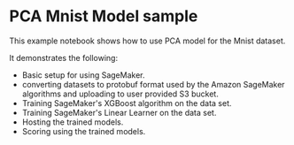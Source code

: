 # PCA Mnist Model sample

This example notebook shows how to use PCA model for the Mnist dataset.

It demonstrates the following:
* Basic setup for using SageMaker.
* converting datasets to protobuf format used by the Amazon SageMaker algorithms and uploading to user provided S3 bucket. 
* Training SageMaker's XGBoost algorithm on the data set.
* Training SageMaker's Linear Learner on the data set.
* Hosting the trained models.
* Scoring using the trained models.
